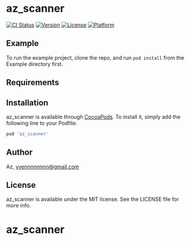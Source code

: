 # az_scanner

[![CI Status](https://img.shields.io/travis/Az/az_scanner.svg?style=flat)](https://travis-ci.org/Az/az_scanner)
[![Version](https://img.shields.io/cocoapods/v/az_scanner.svg?style=flat)](https://cocoapods.org/pods/az_scanner)
[![License](https://img.shields.io/cocoapods/l/az_scanner.svg?style=flat)](https://cocoapods.org/pods/az_scanner)
[![Platform](https://img.shields.io/cocoapods/p/az_scanner.svg?style=flat)](https://cocoapods.org/pods/az_scanner)

## Example

To run the example project, clone the repo, and run `pod install` from the Example directory first.

## Requirements

## Installation

az_scanner is available through [CocoaPods](https://cocoapods.org). To install
it, simply add the following line to your Podfile:

```ruby
pod 'az_scanner'
```

## Author

Az, vvennnnnnnn@gmail.com

## License

az_scanner is available under the MIT license. See the LICENSE file for more info.
# az_scanner
